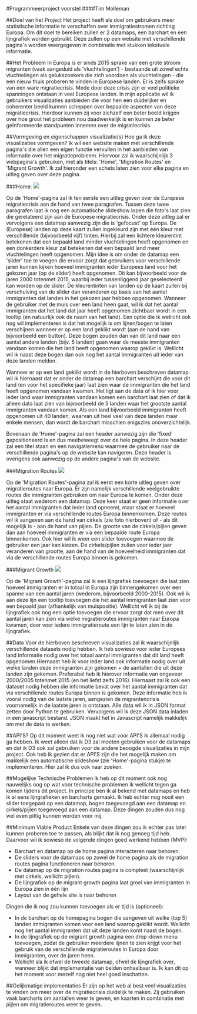 #Programmeerproject voorstel
####Tim Molleman

##Doel van het Project
Het project heeft als doel om gebruikers meer statistische informatie te verschaffen over immigratiestromen richting Europa. Om dit doel te bereiken zullen er 2 datamaps, een barchart en een lijngrafiek worden gebruikt. Deze zullen op een website met verschillende pagina's worden weergegeven in combinatie met stukken tekstuele informatie.

##Het Probleem
In Europa is er sinds 2015 sprake van een grote stroom migranten (vaak aangeduid als 'vluchtelingen') - bestaande uit zowel echte vluchtelingen als gelukszoekers die zich voordoen als vluchtelingen - die een nieuw thuis proberen te vinden in Europese landen. Er is zelfs sprake van een ware migratiecrisis. Mede door deze crisis zijn er veel politieke spanningen ontstaan in veel Europese landen.
In mijn applicatie wil ik gebruikers visualizaties aanbieden die voor hen een duidelijker en coherenter beeld kunnen scheppen over bepaalde aspecten van deze migratiecrisis. Hierdoor kunnen zij voor zichzelf een beter beeld krijgen over hoe groot het probleem nou daadwerkelijk is en kunnen ze beter geïnformeerde standpunten innemen over de migratiecrisis.

##Vormgeving en eigenschappen visualizatie(s)
Hoe ga ik deze visualizaties vormgeven? Ik wil een website maken met verschillende pagina's die allen een eigen functie vervullen in het aanbieden van informatie over het migratieprobleem. Hiervoor zal ik waarschijnlijk 3 webpagina's gebruiken, met als titels: 'Home', 'Migration Routes' en 'Migrant Growth'. Ik zal hieronder een schets laten zien voor elke pagina en uitleg geven over deze pagina.

###Home:
![](doc/home.jpg)

Op de 'Home'-pagina zal ik ten eerste een uitleg geven over de Europese migratiecrisis aan de hand van twee paragrafen. Tussen deze twee paragrafen laat ik nog een automatische slideshow lopen die foto's laat zien die gerelateerd zijn aan de Europese migratiecrisis. Onder deze uitleg zal er vervolgens een datamap aanwezig zijn die is 'gefocust' op Europa. De (Europese) landen op deze kaart zullen ingekleurd zijn met één kleur met verschillende (bijvoorbeeld vijf) tinten. Hierbij zal een lichtere kleurentint betekenen dat een bepaald land minder vluchtelingen heeft opgenomen en een donkerdere kleur zal betekenen dat een bepaald land meer vluchtelingen heeft opgenomen. Mijn idee is om onder de datamap een 'slider' toe te voegen die ervoor zorgt dat gebruikers voor verschillende jaren kunnen kijken hoeveel immigranten ieder Europees land voor het gekozen jaar (op de slider) heeft opgenomen. Dit kan bijvoorbeeld voor de jaren 2000 totenmet 2015, waarbij ieder tussenliggend jaar geselecteerd kan worden op de slider. De kleurentinten van landen op de kaart zullen bij verschuiving van de slider dan veranderen op basis van het aantal immigranten dat landen in het gekozen jaar hebben opgenomen. Wanneer de gebruiker met de muis over een land heen gaat, wil ik dat het aantal immigranten dat het land dat jaar heeft opgenomen zichtbaar wordt in een tooltip (en natuurlijk ook de naam van het land). 
Een optie die ik wellicht ook nog wil implementeren is dat het mogelijk is om lijnen/bogen te laten verschijnen wanneer er op een land geklikt wordt (aan de hand van bijvoorbeeld een button). Deze bogen zouden dan van dit land naar een aantal andere landen (bijv. 5 landen) gaan waar de meeste immigranten vandaan komen die het land heeft opgenomen waarop geklikt is. Wellicht wil ik naast deze bogen dan ook nog het aantal immigranten uit ieder van deze landen melden.

Wanneer er op een land geklikt wordt in de hierboven beschreven datamap wil ik hiernaast dat er onder de datamap een barchart verschijnt die voor dit land (en voor het specifieke jaar) laat zien waar de immigranten die het land heeft opgenomen vandaan kwamen. Het ligt aan de data of ik hier voor ieder land waar immigranten vandaan komen een barchart laat zien of dat ik alleen data laat zien van bijvoorbeeld de 5 landen waar het grootste aantal immigranten vandaan komen. Als een land bijvoorbeeld immigranten heeft opgenomen uit 40 landen, waarvan uit heel veel van deze landen maar enkele mensen, dan wordt de barchart misschien enigszins onoverzichtelijk.

Bovenaan de 'Home'-pagina zal een header aanwezig zijn die 'fixed' gepositioneerd is en dus meebeweegt over de hele pagina. In deze header zal een titel staan en een navigatiemenu waarmee de gebruiker naar de verschillende pagina's op de website kan navigeren. Deze header is overigens ook aanwezig op de andere pagina's van de website.

###Migration Routes
![](doc/routes.jpg)

Op de 'Migration Routes'-pagina zal ik eerst een korte uitleg geven over migratieroutes naar Europa. Er zijn namelijk verschillende veelgebruikte routes die immigranten gebruiken om naar Europa te komen. Onder deze uitleg staat wederom een datamap. Deze keer staat er geen informatie over het aantal immigranten dat ieder land opneemt, maar staat er hoeveel immigranten er via verschillende routes Europa binnenkomen. Deze routes wil ik aangeven aan de hand van cirkels (zie foto hierboven) of - als dit mogelijk is - aan de hand van pijlen. De grootte van de cirkels/pijlen geven dan aan hoeveel immigranten er via een bepaalde route Europa binnenkomen. Ook hier wil ik weer een slider toevoegen waarmee de gebruiker een jaar kan kiezen. De cirkels/pijlen zullen voor ieder jaar veranderen van grootte, aan de hand van de hoeveelheid immigranten dat via de verschillende routes Europa binnen is gekomen.

###Migrant Growth
![](doc/growth.jpg)

Op de 'Migrant Growth'-pagina zal ik een lijngrafiek toevoegen die laat zien hoeveel immigranten er in totaal in Europa zijn binnengekomen over een spanne van een aantal jaren (wederom, bijvoorbeeld 2000-2015). Ook wil ik aan deze lijn een tooltip toevoegen die het aantal immigranten laat zien voor een bepaald jaar (afhankelijk van muispositie). Wellicht wil ik bij de lijngrafiek ook nog een optie toevoegen die ervoor zorgt dat men over dit aantal jaren kan zien via welke migratieroutes immigranten naar Europa kwamen, door voor iedere immigratieroute een lijn te laten zien in de lijngrafiek.

##Data
Voor de hierboven beschreven visualizaties zal ik waarschijnlijk verschillende datasets nodig hebben. Ik heb sowieso voor ieder Europees land informatie nodig over het totaal aantal immigranten dat dit land heeft opgenomen.Hiernaast heb ik voor ieder land ook informatie nodig over uit welke landen deze immigranten zijn gekomen + de aantallen die uit deze landen zijn gekomen. Preferabel heb ik hierover informatie van ongeveer 2000/2005 totenmet 2015 (en het liefst zelfs 2016). Hiernaast zal ik ook een dataset nodig hebben die informatie bevat over het aantal immigranten dat via verschillende routes Europa binnen is gekomen. Deze informatie heb ik vooral nodig van de laatste jaren, aangezien de migrantencrisis voornamelijk in de laatste jaren is ontstaan. Alle data wil ik in JSON format zetten door Python te gebruiken. Vervolgens wil ik deze JSON data inladen in een javascript bestand. JSON maakt het in Javascript namelijk makkelijk om met de data te werken.

##API'S?
Op dit moment weet ik nog niet wat voor API'S ik allemaal nodig ga hebben. Ik weet alleen dat ik D3 zal moeten gebruiken voor de datamaps en dat ik D3 ook zal gebruiken voor de andere beoogde visualizaties in mijn project. Ook heb ik gezien dat er API'S zijn die het mogelijk maken om makkelijk een automatische slideshow (zie 'Home'-pagina stukje) te implementeren. Hier zal ik dus ook naar zoeken. 

##Mogelijke Technische Problemen
Ik heb op dit moment ook nog nauwelijks oog op wat voor technische problemen ik wellicht tegen ga komen tijdens dit project. In principe ben ik al bekend met datamaps en heb ik al eens lijngrafieken en barcharts gemaakt. Ik heb echter nog nooit een slider toegepast op een datamap, bogen toegevoegd aan een datamap en cirkels/pijlen toegevoegd aan een datamap. Deze dingen zouden dus nog wel even pittig kunnen worden voor mij.

##Minimum Viable Product
Enkele van deze dingen zou ik echter pas later kunnen proberen toe te passen, als blijkt dat ik nog genoeg tijd heb. 
Daarvoor wil ik sowieso de volgende dingen goed werkend hebben (MVP):
- Barchart en datamap op de home pagina interacteren naar behoren.
- De sliders voor de datamaps op zowel de home pagina als de migration routes pagina functioneren naar behoren.
- De datamap op de migration routes pagina is compleet (waarschijnlijk met cirkels, wellicht pijlen).
- De lijngrafiek op de migrant growth pagina laat groei van immigranten in Europa zien in één lijn
- Layout van de gehele site is naar behoren

Dingen die ik nog zou kunnen toevoegen als er tijd is (optioneel):
- In de barchart op de homepagina bogen die aangeven uit welke (top 5) landen immigranten komen voor een land waarop geklikt wordt. Wellicht nog het aantal immigranten dat uit deze landen komt naast de bogen.
- In de lijngrafiek op de migrant growth pagina een drop-down menu toevoegen, zodat de gebruiker meerdere lijnen te zien krijgt voor het gebruik van de verschillende migratieroutes in Europa door immigranten, over de jaren heen.
- Wellicht sla ik ofwel de tweede datamap, ofwel de lijngrafiek over, wanneer blijkt dat implementatie van beiden onhaalbaar is. Ik kan dit op het moment voor mezelf nog niet heel goed inschatten.

##Gelijkmatige implementaties
Er zijn op het web al best veel visualizaties te vinden om meer over de migratiecrisis duidelijk te maken. Zij gebruiken vaak barcharts om aantallen weer te geven, en kaarten in combinatie met pijlen om migratieroutes weer te geven.


